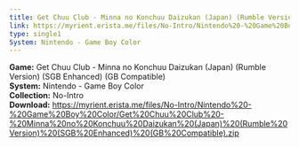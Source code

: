```yaml
---
title: Get Chuu Club - Minna no Konchuu Daizukan (Japan) (Rumble Version) (SGB Enhanced) (GB Compatible)
link: https://myrient.erista.me/files/No-Intro/Nintendo%20-%20Game%20Boy%20Color/Get%20Chuu%20Club%20-%20Minna%20no%20Konchuu%20Daizukan%20(Japan)%20(Rumble%20Version)%20(SGB%20Enhanced)%20(GB%20Compatible).zip
type: single1
System: Nintendo - Game Boy Color
---
```

<b>Game:</b> Get Chuu Club - Minna no Konchuu Daizukan (Japan) (Rumble Version) (SGB Enhanced) (GB Compatible)<br>
<b>System:</b> Nintendo - Game Boy Color<br>
<b>Collection:</b> No-Intro<br>
<b>Download:</b> https://myrient.erista.me/files/No-Intro/Nintendo%20-%20Game%20Boy%20Color/Get%20Chuu%20Club%20-%20Minna%20no%20Konchuu%20Daizukan%20(Japan)%20(Rumble%20Version)%20(SGB%20Enhanced)%20(GB%20Compatible).zip